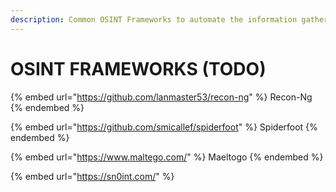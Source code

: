 ```yaml
---
description: Common OSINT Frameworks to automate the information gathering process
---
```


# OSINT FRAMEWORKS (TODO)

{% embed url="https://github.com/lanmaster53/recon-ng" %}
Recon-Ng
{% endembed %}

{% embed url="https://github.com/smicallef/spiderfoot" %}
Spiderfoot
{% endembed %}

{% embed url="https://www.maltego.com/" %}
Maeltogo
{% endembed %}

{% embed url="https://sn0int.com/" %}
